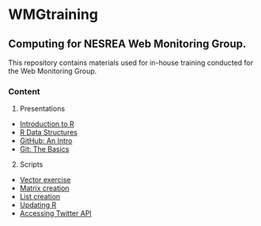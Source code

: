 # WMGtraining 
## Computing for NESREA Web Monitoring Group.

This repository contains materials used for in-house training conducted for the Web Monitoring Group.

### Content
1. Presentations
  * [Introduction to R](https://github.com/NESREA/WMGtraining/blob/master/presentations/intro-to-r-programming.pdf)
  * [R Data Structures](https://github.com/NESREA/WMGtraining/blob/master/presentations/r-data-structures.pdf)
  * [GitHub: An Intro](https://github.com/NESREA/WMGtraining/blob/master/presentations/GitHub.pdf)
  * [Git: The Basics](https://github.com/NESREA/WMGtraining/blob/master/presentations/Git.pdf)

2. Scripts 
  * [Vector exercise](https://github.com/NESREA/WMGtraining/blob/master/scripts/create-vector.R)
  * [Matrix creation](https://github.com/NESREA/WMGtraining/blob/master/scripts/create-matrix.R)
  * [List creation](https://github.com/NESREA/WMGtraining/blob/master/scripts/create-list.R)
  * [Updating R](https://github.com/BroVic/WMGtraining/blob/master/scripts/updating.R)
  * [Accessing Twitter API](https://github.com/NESREA/WMGtraining/blob/master/scripts/steps-twitter-data.R)
